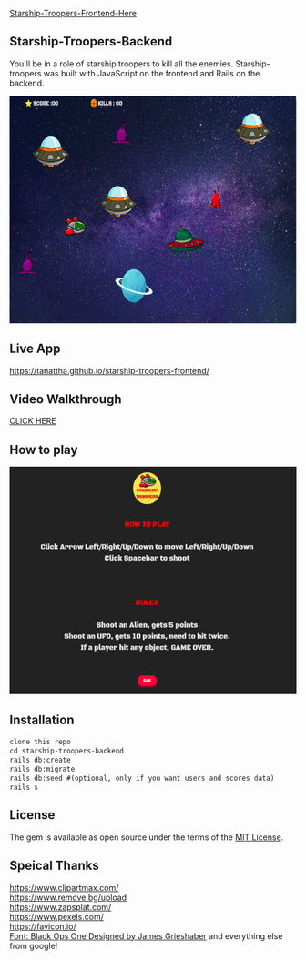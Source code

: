 [Starship-Troopers-Frontend-Here](https://github.com/Tanattha/starship-troopers-frontend)

## Starship-Troopers-Backend
You'll be in a role of starship troopers to kill all the enemies. Starship-troopers was built with JavaScript on the frontend and Rails on the backend.

<img src="./src/game.png" width="640" height="400" />

## Live App

https://tanattha.github.io/starship-troopers-frontend/

## Video Walkthrough

[CLICK HERE](https://youtu.be/MRv4XRmLPM4)

## How to play

<img src="./src/howtoplay.png" width="640" height="400" />

## Installation

```
clone this repo
cd starship-troopers-backend
rails db:create
rails db:migrate
rails db:seed #(optional, only if you want users and scores data)
rails s
```

## License

The gem is available as open source under the terms of the [MIT License](https://opensource.org/licenses/MIT).

## Speical Thanks

https://www.clipartmax.com/<br />
https://www.remove.bg/upload<br />
https://www.zapsplat.com/<br />
https://www.pexels.com/<br />
https://favicon.io/<br />
[Font: Black Ops One Designed by James Grieshaber](https://fonts.google.com/specimen/Black+Ops+One#standard-styles)
and everything else from google!
